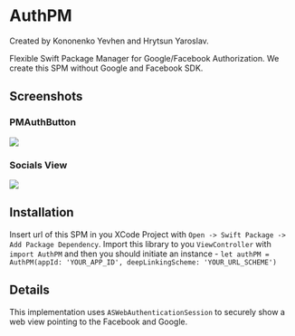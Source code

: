 # AuthPM

Created by Kononenko Yevhen and Hrytsun Yaroslav.

Flexible Swift Package Manager for Google/Facebook Authorization.
We create this SPM without Google and Facebook SDK.

## Screenshots

### PMAuthButton
![](http://i.piccy.info/i9/612821a7a18987667200dc03915f8894/1616874301/41106/1422865/pmauthbuttonscr.jpg)

### Socials View
![](http://i.piccy.info/i9/7c818771e5b85afefab45d7dc3a05fc4/1616874560/84939/1422865/SocialsView.jpg)

## Installation

Insert url of this SPM in you XCode Project with `Open -> Swift Package -> Add Package Dependency`. Import this library to you `ViewController` with `import AuthPM` and then you should initiate an instance - `let authPM = AuthPM(appId: 'YOUR_APP_ID', deepLinkingScheme: 'YOUR_URL_SCHEME')`

## Details

This implementation uses `ASWebAuthenticationSession` to securely show a web view pointing to the Facebook and Google.




